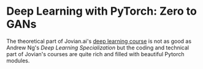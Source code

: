 # Deep Learning with PyTorch: Zero to GANs
The theoretical part of Jovian.ai's [deep learning course](https://jovian.ai/learn/deep-learning-with-pytorch-zero-to-gans) is not as good as Andrew Ng's _Deep Learning Specialization_ but the coding and technical part of Jovian's courses are quite rich and filled with beautiful Pytorch modules.
